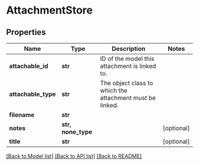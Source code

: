 # AttachmentStore


## Properties
Name | Type | Description | Notes
------------ | ------------- | ------------- | -------------
**attachable_id** | **str** | ID of the model this attachment is linked to. | 
**attachable_type** | **str** | The object class to which the attachment must be linked. | 
**filename** | **str** |  | 
**notes** | **str, none_type** |  | [optional] 
**title** | **str** |  | [optional] 

[[Back to Model list]](../README.md#documentation-for-models) [[Back to API list]](../README.md#documentation-for-api-endpoints) [[Back to README]](../README.md)


